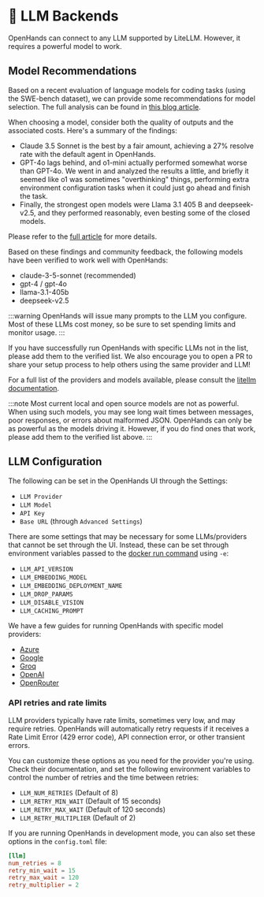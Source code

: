 # 🤖 LLM Backends

OpenHands can connect to any LLM supported by LiteLLM. However, it requires a powerful model to work.

## Model Recommendations

Based on a recent evaluation of language models for coding tasks (using the SWE-bench dataset), we can provide some recommendations for model selection. The full analysis can be found in [this blog article](https://www.all-hands.dev/blog/evaluation-of-llms-as-coding-agents-on-swe-bench-at-30x-speed).

When choosing a model, consider both the quality of outputs and the associated costs. Here's a summary of the findings:

- Claude 3.5 Sonnet is the best by a fair amount, achieving a 27% resolve rate with the default agent in OpenHands.
- GPT-4o lags behind, and o1-mini actually performed somewhat worse than GPT-4o. We went in and analyzed the results a little, and briefly it seemed like o1 was sometimes "overthinking" things, performing extra environment configuration tasks when it could just go ahead and finish the task.
- Finally, the strongest open models were Llama 3.1 405 B and deepseek-v2.5, and they performed reasonably, even besting some of the closed models.

Please refer to the [full article](https://www.all-hands.dev/blog/evaluation-of-llms-as-coding-agents-on-swe-bench-at-30x-speed) for more details.

Based on these findings and community feedback, the following models have been verified to work well with OpenHands:

- claude-3-5-sonnet (recommended)
- gpt-4 / gpt-4o
- llama-3.1-405b
- deepseek-v2.5

:::warning
OpenHands will issue many prompts to the LLM you configure. Most of these LLMs cost money, so be sure to set spending
limits and monitor usage.
:::

If you have successfully run OpenHands with specific LLMs not in the list, please add them to the verified list. We
also encourage you to open a PR to share your setup process to help others using the same provider and LLM!

For a full list of the providers and models available, please consult the
[litellm documentation](https://docs.litellm.ai/docs/providers).

:::note
Most current local and open source models are not as powerful. When using such models, you may see long
wait times between messages, poor responses, or errors about malformed JSON. OpenHands can only be as powerful as the
models driving it. However, if you do find ones that work, please add them to the verified list above.
:::

## LLM Configuration

The following can be set in the OpenHands UI through the Settings:

- `LLM Provider`
- `LLM Model`
- `API Key`
- `Base URL` (through `Advanced Settings`)

There are some settings that may be necessary for some LLMs/providers that cannot be set through the UI. Instead, these
can be set through environment variables passed to the [docker run command](/modules/usage/installation)
using `-e`:

- `LLM_API_VERSION`
- `LLM_EMBEDDING_MODEL`
- `LLM_EMBEDDING_DEPLOYMENT_NAME`
- `LLM_DROP_PARAMS`
- `LLM_DISABLE_VISION`
- `LLM_CACHING_PROMPT`

We have a few guides for running OpenHands with specific model providers:

- [Azure](llms/azure-llms)
- [Google](llms/google-llms)
- [Groq](llms/groq)
- [OpenAI](llms/openai-llms)
- [OpenRouter](llms/openrouter)

### API retries and rate limits

LLM providers typically have rate limits, sometimes very low, and may require retries. OpenHands will automatically retry requests if it receives a Rate Limit Error (429 error code), API connection error, or other transient errors.

You can customize these options as you need for the provider you're using. Check their documentation, and set the following environment variables to control the number of retries and the time between retries:

- `LLM_NUM_RETRIES` (Default of 8)
- `LLM_RETRY_MIN_WAIT` (Default of 15 seconds)
- `LLM_RETRY_MAX_WAIT` (Default of 120 seconds)
- `LLM_RETRY_MULTIPLIER` (Default of 2)

If you are running OpenHands in development mode, you can also set these options in the `config.toml` file:

```toml
[llm]
num_retries = 8
retry_min_wait = 15
retry_max_wait = 120
retry_multiplier = 2
```

